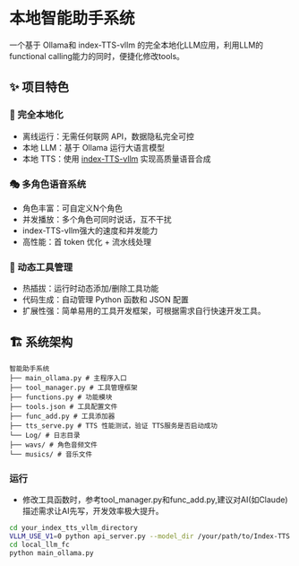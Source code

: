 # 本地智能助手系统
一个基于 Ollama和 index-TTS-vllm 的完全本地化LLM应用，利用LLM的functional calling能力的同时，便捷化修改tools。

## ✨ 项目特色

### 🎯 完全本地化
- 离线运行：无需任何联网 API，数据隐私完全可控  
- 本地 LLM：基于 Ollama 运行大语言模型  
- 本地 TTS：使用 [index-TTS-vllm](https://github.com/Ksuriuri/index-tts-vllm) 实现高质量语音合成  

### 🎭 多角色语音系统
- 角色丰富：可自定义N个角色  
- 并发播放：多个角色可同时说话，互不干扰  
- index-TTS-vllm强大的速度和并发能力
- 高性能：首 token 优化 + 流水线处理

### 🔧 动态工具管理
- 热插拔：运行时动态添加/删除工具功能  
- 代码生成：自动管理 Python 函数和 JSON 配置  
- 扩展性强：简单易用的工具开发框架，可根据需求自行快速开发工具。

## 🏗️ 系统架构
```
智能助手系统
├── main_ollama.py # 主程序入口
├── tool_manager.py # 工具管理框架
├── functions.py # 功能模块
├── tools.json # 工具配置文件
├── func_add.py # 工具添加器
├── tts_serve.py # TTS 性能测试，验证 TTS服务是否启动成功
└── Log/ # 日志目录
├── wavs/ # 角色音频文件
└── musics/ # 音乐文件
```
### 运行
- 修改工具函数时，参考tool_manager.py和func_add.py,建议对AI(如Claude)描述需求让AI先写，开发效率极大提升。
```bash
cd your_index_tts_vllm_directory 
VLLM_USE_V1=0 python api_server.py --model_dir /your/path/to/Index-TTS --port 11996
cd local_llm_fc
python main_ollama.py
```